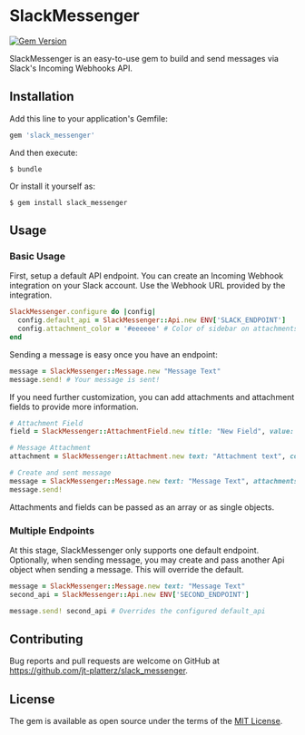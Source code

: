 # SlackMessenger
[![Gem Version](https://badge.fury.io/rb/slack_messenger.svg)](https://badge.fury.io/rb/slack_messenger)

SlackMessenger is an easy-to-use gem to build and send messages via Slack's Incoming Webhooks API.

## Installation

Add this line to your application's Gemfile:

```ruby
gem 'slack_messenger'
```

And then execute:

    $ bundle

Or install it yourself as:

    $ gem install slack_messenger

## Usage

### Basic Usage

First, setup a default API endpoint. You can create an Incoming Webhook integration on your Slack account. Use the Webhook URL provided by the integration.

```ruby
SlackMessenger.configure do |config|
  config.default_api = SlackMessenger::Api.new ENV['SLACK_ENDPOINT']
  config.attachment_color = '#eeeeee' # Color of sidebar on attachments. Set to a hex value.
end
```

Sending a message is easy once you have an endpoint:

```ruby
message = SlackMessenger::Message.new "Message Text"
message.send! # Your message is sent!
```

If you need further customization, you can add attachments and attachment fields to provide more information.

```ruby
# Attachment Field
field = SlackMessenger::AttachmentField.new title: "New Field", value: "Field Text", short: false

# Message Attachment
attachment = SlackMessenger::Attachment.new text: "Attachment text", color: '#000000', fields: field

# Create and sent message
message = SlackMessenger::Message.new text: "Message Text", attachments: attachment
message.send!
```

Attachments and fields can be passed as an array or as single objects.

### Multiple  Endpoints

At this stage, SlackMessenger only supports one default endpoint. Optionally, when sending message, you may create and pass another Api object when sending a message. This will override the default.

```ruby
message = SlackMessenger::Message.new text: "Message Text"
second_api = SlackMessenger::Api.new ENV['SECOND_ENDPOINT']

message.send! second_api # Overrides the configured default_api
```



## Contributing

Bug reports and pull requests are welcome on GitHub at https://github.com/jt-platterz/slack_messenger.


## License

The gem is available as open source under the terms of the [MIT License](http://opensource.org/licenses/MIT).
